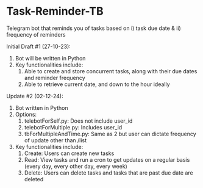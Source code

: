 # Task-Reminder-TB
Telegram bot that reminds you of tasks based on i) task due date &amp; ii) frequency of reminders

Initial Draft #1 (27-10-23):
1. Bot will be written in Python
2. Key functionalities include:
    1. Able to create and store concurrent tasks, along with their due dates and reminder frequency
    2. Able to retrieve current date, and down to the hour ideally

Update #2 (02-12-24):
1. Bot written in Python
2. Options: 
    1. telebotForSelf.py: Does not include user_id
    2. telebotForMultiple.py: Includes user_id
    3. tbForMultipleAndTime.py: Same as 2 but user can dictate frequency of update other than /list
3. Key functionalities include:
    1. Create: Users can create new tasks
    2. Read: View tasks and run a cron to get updates on a regular basis (every day, every other day, every week)
    3. Delete: Users can delete tasks and tasks that are past due date are deleted